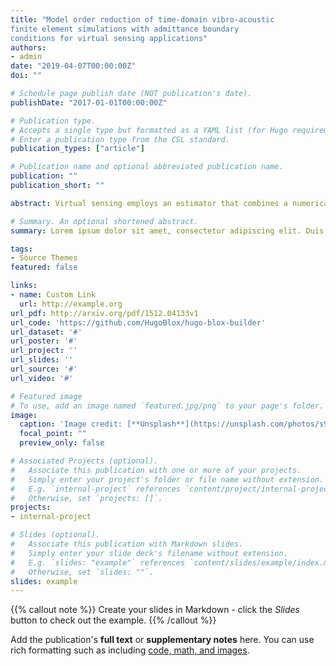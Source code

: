 ```yaml
---
title: "Model order reduction of time-domain vibro-acoustic
finite element simulations with admittance boundary
conditions for virtual sensing applications"
authors:
- admin
date: "2019-04-07T00:00:00Z"
doi: ""

# Schedule page publish date (NOT publication's date).
publishDate: "2017-01-01T00:00:00Z"

# Publication type.
# Accepts a single type but formatted as a YAML list (for Hugo requirements).
# Enter a publication type from the CSL standard.
publication_types: ["article"]

# Publication name and optional abbreviated publication name.
publication: ""
publication_short: ""

abstract: Virtual sensing employs an estimator that combines a numerical model and a limited set of measurements to estimate the full field pressure of a vibro-acoustic system in the time domain. A key aspect of virtual sensing is to create a reduced-order model of the vibro-acoustic system, such that the numerical model can be effectively employed in the virtual sensing scheme. This paper aims to create a reduced-order vibro-acoustic finite element model with frequency-dependent admittance boundary conditions for virtual sensing applications using a Kalman filter. The frequency-dependent components in admittance boundary conditions always result in a frequency-dependent damping matrix which hinders the modelling in the time domain. This paper first treats the vibro-acoustic system as a negative feedback interconnection of two subsystems: a state-space model of admittance transfer functions and a vibro-acoustic system with rigid boundary conditions. Stacking the states of these two subsystems gives the final descriptor system. Then, due to the passivity of the admittance transfer function and the definiteness of the system matrices, the second-order form of the descriptor model is modified to give a full-order model which is proven to be stability-preserving under one-sided projection methods. A coupled vibro-acoustic system is experimentally presented which demonstrates that the proposed methodology can provide a stable reduced order model and allows the full field estimation of the pressure in the presence of frequency-dependent boundary conditions.

# Summary. An optional shortened abstract.
summary: Lorem ipsum dolor sit amet, consectetur adipiscing elit. Duis posuere tellus ac convallis placerat. Proin tincidunt magna sed ex sollicitudin condimentum.

tags:
- Source Themes
featured: false

links:
- name: Custom Link
  url: http://example.org
url_pdf: http://arxiv.org/pdf/1512.04133v1
url_code: 'https://github.com/HugoBlox/hugo-blox-builder'
url_dataset: '#'
url_poster: '#'
url_project: ''
url_slides: ''
url_source: '#'
url_video: '#'

# Featured image
# To use, add an image named `featured.jpg/png` to your page's folder. 
image:
  caption: 'Image credit: [**Unsplash**](https://unsplash.com/photos/s9CC2SKySJM)'
  focal_point: ""
  preview_only: false

# Associated Projects (optional).
#   Associate this publication with one or more of your projects.
#   Simply enter your project's folder or file name without extension.
#   E.g. `internal-project` references `content/project/internal-project/index.md`.
#   Otherwise, set `projects: []`.
projects:
- internal-project

# Slides (optional).
#   Associate this publication with Markdown slides.
#   Simply enter your slide deck's filename without extension.
#   E.g. `slides: "example"` references `content/slides/example/index.md`.
#   Otherwise, set `slides: ""`.
slides: example
---
```


{{% callout note %}}
Create your slides in Markdown - click the *Slides* button to check out the example.
{{% /callout %}}

Add the publication's **full text** or **supplementary notes** here. You can use rich formatting such as including [code, math, and images](https://docs.hugoblox.com/content/writing-markdown-latex/).

